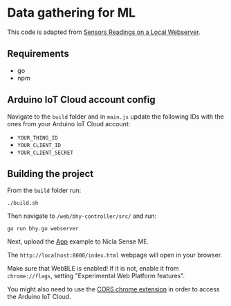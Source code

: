 # Data gathering for ML

This code is adapted from [Sensors Readings on a Local Webserver](https://docs.arduino.cc/tutorials/nicla-sense-me/cli-tool).

## Requirements
- go
- npm

## Arduino IoT Cloud account config

Navigate to the `build` folder and in `main.js` update the following IDs with the ones from your Arduino IoT Cloud account:
- `YOUR_THING_ID`
- `YOUR_CLIENT_ID`
- `YOUR_CLIENT_SECRET`

## Building the project

From the `build` folder run:

`./build.sh`

Then navigate to `/web/bhy-controller/src/` and run:

`go run bhy.go webserver`

Next, upload the [App](Arduino_BHY2/examples/App/App.ino) example to Nicla Sense ME.

The `http://localhost:8000/index.html` webpage will open in your browser.

Make sure that WebBLE is enabled! If it is not, enable it from `chrome://flags`, setting "Experimental Web Platform features".

You might also need to use the [CORS chrome extension](https://chrome.google.com/webstore/detail/allow-cors-access-control/lhobafahddgcelffkeicbaginigeejlf?hl=en) in order to access the Arduino IoT Cloud.

